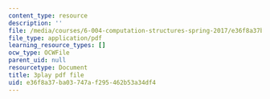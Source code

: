 ```yaml
---
content_type: resource
description: ''
file: /media/courses/6-004-computation-structures-spring-2017/e36f8a37ba03747af295462b53a34df4_K1dbnQDAG8Q.pdf
file_type: application/pdf
learning_resource_types: []
ocw_type: OCWFile
parent_uid: null
resourcetype: Document
title: 3play pdf file
uid: e36f8a37-ba03-747a-f295-462b53a34df4
---
```

